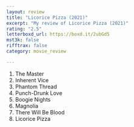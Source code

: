 ```yaml
---
layout: review
title: "Licorice Pizza (2021)"
excerpt: "My review of Licorice Pizza (2021)"
rating: "2.5"
letterboxd_url: https://boxd.it/2ubGd5
mst3k: false
rifftrax: false
category: movie_review

---
```


1. The Master
2. Inherent Vice
3. Phantom Thread
4. Punch-Drunk Love
5. Boogie Nights
6. Magnolia
7. There Will Be Blood
8. Licorice Pizza